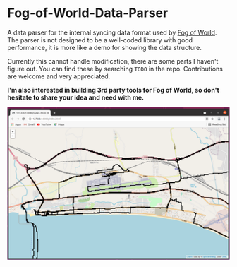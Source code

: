 # Fog-of-World-Data-Parser
A data parser for the internal syncing data format used by [Fog of World](https://fogofworld.app/).
The parser is not designed to be a well-coded library with good performance, it is more like a demo for showing the data structure.

Currently this cannot handle modification, there are some parts I haven't figure out.
You can find these by searching `TODO` in the repo.
Contributions are welcome and very appreciated.

**I'm also interested in building 3rd party tools for Fog of World, so don't hesitate to share your idea and need with me.**

![screenshot](./.github/screenshot.png)